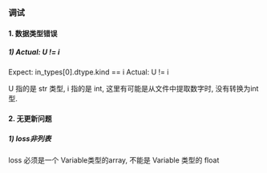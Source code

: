 ### 调试

#### 1. 数据类型错误

##### 1) Actual: U != i 

Expect: in_types[0].dtype.kind == i
Actual: U != i

U 指的是 str 类型, i 指的是 int, 这里有可能是从文件中提取数字时, 没有转换为int型.

#### 2. 无更新问题

##### 1) loss非列表

loss 必须是一个 Variable类型的array, 不能是 Variable 类型的 float